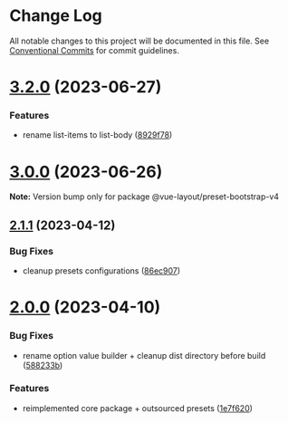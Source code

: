 # Change Log

All notable changes to this project will be documented in this file.
See [Conventional Commits](https://conventionalcommits.org) for commit guidelines.

# [3.2.0](https://github.com/tada5hi/vue-layout/compare/v3.1.1...v3.2.0) (2023-06-27)


### Features

* rename list-items to list-body ([8929f78](https://github.com/tada5hi/vue-layout/commit/8929f78d078e778ada6a13acefb190bde50d24c4))





# [3.0.0](https://github.com/tada5hi/vue-layout/compare/v2.8.4...v3.0.0) (2023-06-26)

**Note:** Version bump only for package @vue-layout/preset-bootstrap-v4





## [2.1.1](https://github.com/tada5hi/vue-layout/compare/v2.1.0...v2.1.1) (2023-04-12)


### Bug Fixes

* cleanup presets configurations ([86ec907](https://github.com/tada5hi/vue-layout/commit/86ec907178074f3c351f48cf35acb2652ad17f45))





# [2.0.0](https://github.com/tada5hi/vue-layout/compare/v1.1.0...v2.0.0) (2023-04-10)


### Bug Fixes

* rename option value builder + cleanup dist directory before build ([588233b](https://github.com/tada5hi/vue-layout/commit/588233b0d030b050b46a90ff7d5b9dbb60c1c0d5))


### Features

* reimplemented core package + outsourced presets ([1e7f620](https://github.com/tada5hi/vue-layout/commit/1e7f6205c0445098c55469ba9599cdfc52f07482))
